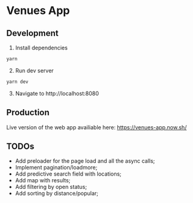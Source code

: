 # Venues App

## Development

1. Install dependencies

```bash
yarn
```

2. Run dev server

```bash
yarn dev
```

3. Navigate to http://localhost:8080

## Production

Live version of the web app availiable here: https://venues-app.now.sh/

## TODOs

- Add preloader for the page load and all the async calls;
- Implement pagination/loadmore;
- Add predictive search field with locations;
- Add map with results;
- Add filtering by open status;
- Add sorting by distance/popular;
